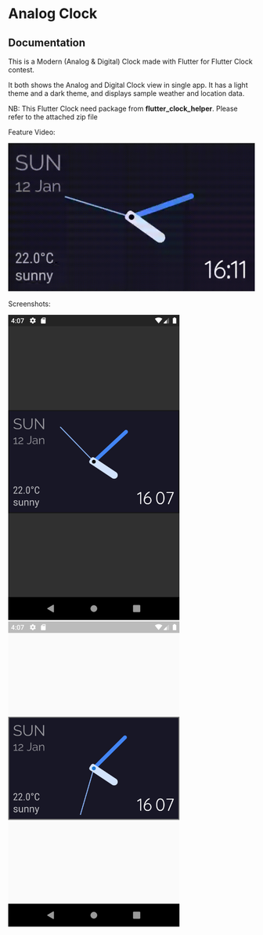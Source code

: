 # Analog Clock

## Documentation
This is a Modern (Analog & Digital) Clock made with Flutter for Flutter Clock contest.

It both shows the Analog and Digital Clock view in single app.
It has a light theme and a dark theme, and displays sample weather and location data.

NB: This Flutter Clock need package from <b>flutter_clock_helper</b>. Please refer to the attached zip file 

Feature Video:

<img src='analog.gif'>

Screenshots:

<span>
<img src='analog_dark.png' width = 350>

<img src='analog_light.png' width = 350>
</span>
